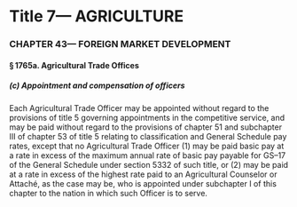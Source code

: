 
# Title 7— AGRICULTURE
### CHAPTER 43— FOREIGN MARKET DEVELOPMENT
#### § 1765a. Agricultural Trade Offices
##### (c) Appointment and compensation of officers

Each Agricultural Trade Officer may be appointed without regard to the provisions of title 5 governing appointments in the competitive service, and may be paid without regard to the provisions of chapter 51 and subchapter III of chapter 53 of title 5 relating to classification and General Schedule pay rates, except that no Agricultural Trade Officer (1) may be paid basic pay at a rate in excess of the maximum annual rate of basic pay payable for GS–17 of the General Schedule under section 5332 of such title, or (2) may be paid at a rate in excess of the highest rate paid to an Agricultural Counselor or Attaché, as the case may be, who is appointed under subchapter I of this chapter to the nation in which such Officer is to serve.
